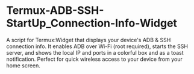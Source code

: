 # Termux-ADB-SSH-StartUp_Connection-Info-Widget
A script for Termux:Widget that displays your device's ADB &amp; SSH connection info. It enables ADB over Wi-Fi (root required), starts the SSH server, and shows the local IP and ports in a colorful box and as a toast notification. Perfect for quick wireless access to your device from your home screen.

